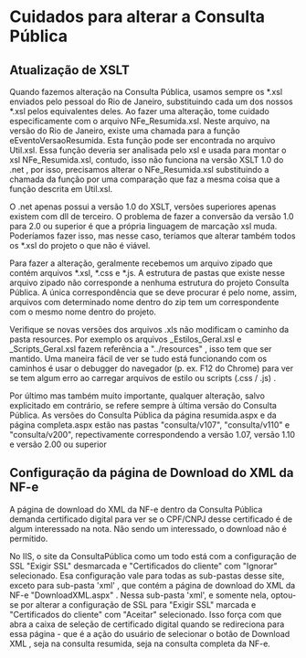 # Cuidados para alterar a Consulta Pública

## Atualização de XSLT
Quando fazemos alteração na Consulta Pública, usamos sempre os *.xsl enviados pelo pessoal do Rio de Janeiro, substituindo cada um dos nossos *.xsl pelos equivalentes deles. Ao fazer uma alteração, tome cuidado especificamente com o arquivo NFe_Resumida.xsl. Neste arquivo, na versão do Rio de Janeiro, existe uma chamada para a função eEventoVersaoResumida. Esta função pode ser encontrada no arquivo Util.xsl. Essa função deveria ser analisada pelo xsl e usada para montar o xsl NFe_Resumida.xsl, contudo, isso não funciona na versão XSLT 1.0 do .net , por isso, precisamos alterar o NFe_Resumida.xsl substituindo a chamada da função por uma comparação que faz a mesma coisa que a função descrita em Util.xsl.

O .net apenas possui a versão 1.0 do XSLT, versões superiores apenas existem com dll de terceiro. O problema de fazer a conversão da versão 1.0 para 2.0 ou superior é que a própria linguagem de marcação xsl muda. Poderíamos fazer isso, mas nesse caso, teríamos que alterar também todos os *.xsl do projeto o que não é viável. 

Para fazer a alteração, geralmente recebemos um arquivo zipado que contém arquivos *.xsl, *.css e *.js. A estrutura de pastas que existe nesse arquivo zipado não corresponde a nenhuma estrutura do projeto Consulta Pública. A única correspondência que se deve procurar é pelo nome, assim, arquivos com determinado nome dentro do zip tem um correspondente com o mesmo nome dentro do projeto.

Verifique se novas versões dos arquivos .xls não modificam o caminho da pasta resources. Por exemplo os arquivos _Estilos_Geral.xsl e _Scripts_Geral.xsl fazem referência a "../resources" , isso tem que ser mantido. Uma maneira fácil de ver se tudo está funcionando com os caminhos é usar o debugger do navegador (p. ex. F12 do Chrome) para ver se tem algum erro ao carregar arquivos de estilo ou scripts (.css / .js) .

Por último mas também muito importante, qualquer alteração, salvo explicitado em contrário, se refere sempre à última versão do Consulta Pública. As versões do Consulta Pública da página resumida.aspx e da página completa.aspx estão nas pastas "consulta/v107", "consulta/v110" e "consulta/v200", repectivamente correspondendo a versão 1.07, versão 1.10 e versão 2.00 ou superior


## Configuração da página de Download do XML da NF-e
A página de download do XML da NF-e dentro da Consulta Pública demanda certificado digital para ver se o CPF/CNPJ desse certificado é de algum interessado na nota. Não sendo um interessado, o download não é permitido.

No IIS, o site da ConsultaPública como um todo está com a configuração de SSL "Exigir SSL" desmarcada e "Certificados do cliente" com "Ignorar" selecionado. Esa configuração vale para todas as sub-pastas desse site, exceto para sub-pasta 'xml' , que contém a página de download do XML da NF-e "DownloadXML.aspx" . Nessa sub-pasta 'xml', e somente nela, optou-se por alterar a configuração de SSL para "Exigir SSL" marcada e "Certificados do cliente" com "Aceitar" selecionado. Isso força com que abra a caixa de seleção de certificado digital quando se redireciona para essa página - que é a ação do usuário de selecionar o botão de Download XML , seja na consulta resumida, seja na consulta completa da NF-e.